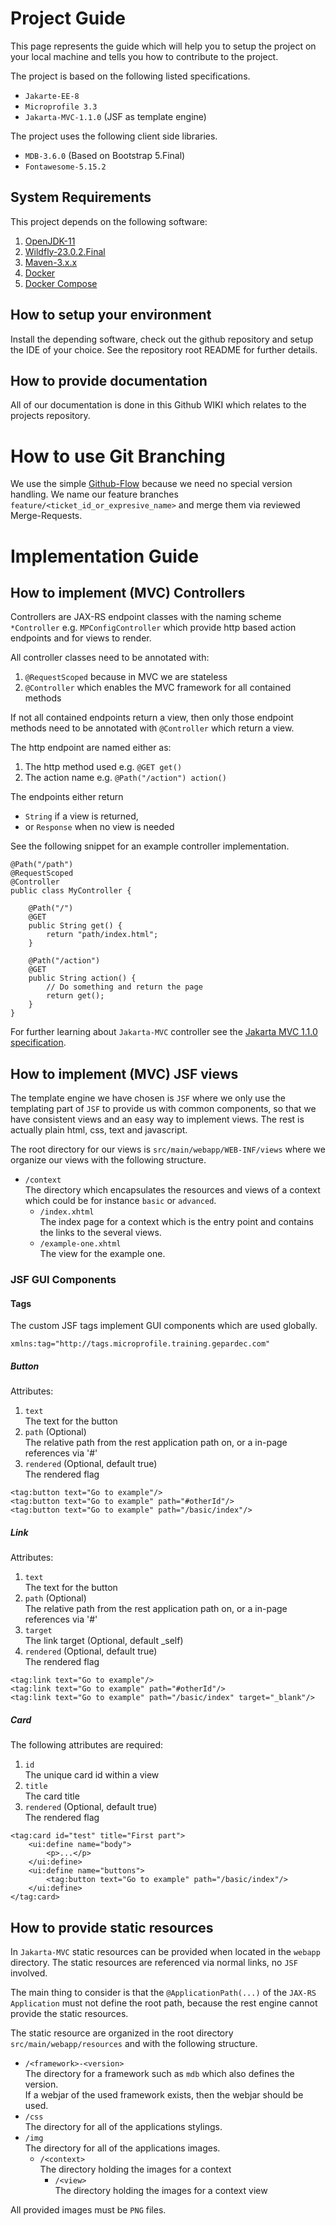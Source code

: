 # Project Guide

This page represents the guide which will help you to setup the project on your local machine and tells you how to contribute to the project.

The project is based on the following listed specifications.

* `Jakarte-EE-8`
* `Microprofile 3.3`
* `Jakarta-MVC-1.1.0` (JSF as template engine)

The project uses the following client side libraries.

* `MDB-3.6.0` (Based on Bootstrap 5.Final)
* `Fontawesome-5.15.2`

## System Requirements

This project depends on the following software:

1. [OpenJDK-11](https://jdk.java.net/11/)
2. [Wildfly-23.0.2.Final](https://www.wildfly.org/downloads/)
3. [Maven-3.x.x](https://maven.apache.org/download.cgi)
4. [Docker](https://docs.docker.com/engine/)
5. [Docker Compose](https://docs.docker.com/compose/)

## How to setup your environment

Install the depending software, check out the github repository and setup the IDE of your choice.
See the repository root README for further details.

## How to provide documentation

All of our documentation is done in this Github WIKI which relates to the projects repository.

# How to use Git Branching

We use the simple [Github-Flow](https://guides.github.com/introduction/flow/) because we need no special version handling. 
We name our feature branches `feature/<ticket_id_or_expresive_name>` and merge them via reviewed Merge-Requests.

# Implementation Guide

## How to implement (MVC) Controllers

Controllers are JAX-RS endpoint classes with the naming scheme `*Controller` e.g. `MPConfigController`
which provide http based action endpoints and for views to render.

All controller classes need to be annotated with:

1. `@RequestScoped` because in MVC we are stateless
2. `@Controller` which enables the MVC framework for all contained methods

If not all contained endpoints return a view, then only those endpoint methods need to be annotated with `@Controller`
which return a view.

The http endpoint are named either as:

1. The http method used e.g. `@GET get()`
2. The action name e.g. `@Path("/action") action()`

The endpoints either return 

* `String` if a view is returned,
* or `Response` when no view is needed

See the following snippet for an example controller implementation.

```
@Path("/path")
@RequestScoped
@Controller
public class MyController {

    @Path("/")
    @GET
    public String get() {
        return "path/index.html";
    }

    @Path("/action")
    @GET
    public String action() {
        // Do something and return the page
        return get();
    }
}
```

For further learning about `Jakarta-MVC` controller see the [Jakarta MVC 1.1.0 specification](https://jakarta.ee/specifications/mvc/1.1/jakarta-mvc-spec-1.1.html).

## How to implement (MVC) JSF views

The template engine we have chosen is `JSF` where we only use the templating part of `JSF` to provide us with common components, so 
that we have consistent views and an easy way to implement views. The rest is actually plain html, css, text and javascript.

The root directory for our views is `src/main/webapp/WEB-INF/views` where we organize our views with the following structure.

* `/context`  
The directory which encapsulates the resources and views of a context which could be for instance `basic` or `advanced`.
   - `/index.xhtml`  
   The index page for a context which is the entry point and contains the links to the several views. 
   - `/example-one.xhtml`  
   The view for the example one. 

### JSF GUI Components

#### Tags

The custom JSF tags implement GUI components which are used globally.

`xmlns:tag="http://tags.microprofile.training.gepardec.com"` 

##### Button

Attributes:

1. `text`  
The text for the button
2. `path` (Optional)  
The relative path from the rest application path on, or a in-page references via '#'
3. `rendered` (Optional, default true)  
The rendered flag

```
<tag:button text="Go to example"/>
<tag:button text="Go to example" path="#otherId"/>
<tag:button text="Go to example" path="/basic/index"/>
```

##### Link

Attributes:

1. `text`  
The text for the button
2. `path` (Optional)  
The relative path from the rest application path on, or a in-page references via '#'
3. `target`  
The link target (Optional, default _self)
4. `rendered` (Optional, default true)  
The rendered flag

```
<tag:link text="Go to example"/>
<tag:link text="Go to example" path="#otherId"/>
<tag:link text="Go to example" path="/basic/index" target="_blank"/>
```

##### Card

The following attributes are required:

1. `id`  
The unique card id within a view
2. `title`   
The card title
3. `rendered` (Optional, default true)  
The rendered flag

```
<tag:card id="test" title="First part">
    <ui:define name="body">
        <p>...</p>
    </ui:define>
    <ui:define name="buttons">
        <tag:button text="Go to example" path="/basic/index"/>
    </ui:define>
</tag:card>
```

## How to provide static resources

In `Jakarta-MVC` static resources can be provided when located in the `webapp` directory. The static resources are referenced via normal links, 
no `JSF` involved. 

The main thing to consider is that the `@ApplicationPath(...)` of the `JAX-RS Application` must not define the root path, because the rest engine cannot provide the static resources.

The static resource are organized in the root directory `src/main/webapp/resources` and with the following structure.

* `/<framework>-<version>`   
The directory for a framework such as `mdb` which also defines the version.  
If a webjar of the used framework exists, then the webjar should be used.
* `/css`   
The directory for all of the applications stylings.
* `/img`   
The directory for all of the applications images.
   * `/<context>`  
   The directory holding the images for a context
      * `/<view>`  
      The directory holding the images for a context view

All provided images must be `PNG` files.